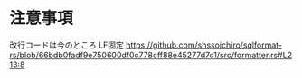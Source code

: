 # 注意事項
改行コードは今のところ LF固定
https://github.com/shssoichiro/sqlformat-rs/blob/66bdb0fadf9e750600df0c778cff88e45277d7c1/src/formatter.rs#L213:8